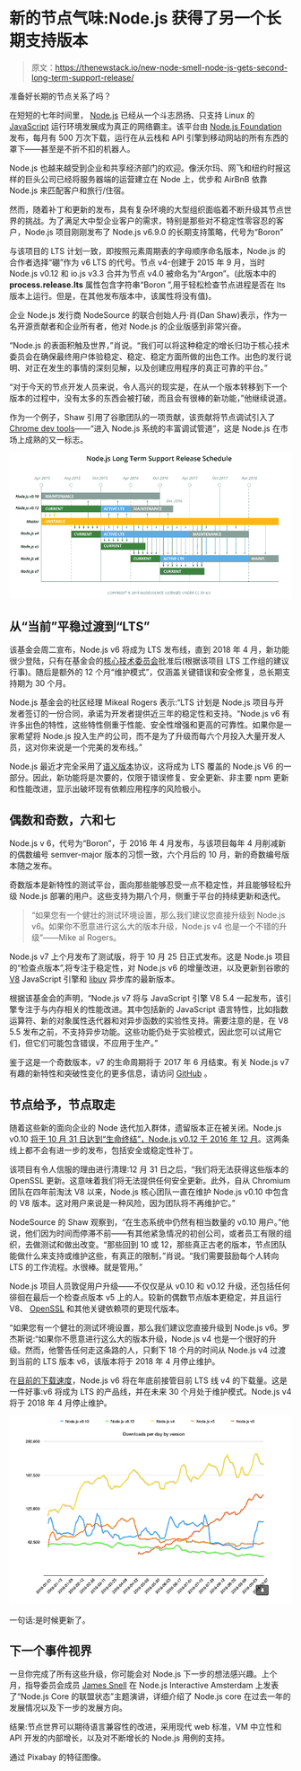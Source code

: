 # 新的节点气味:Node.js 获得了另一个长期支持版本

> 原文：<https://thenewstack.io/new-node-smell-node-js-gets-second-long-term-support-release/>

准备好长期的节点关系了吗？

在短短的七年时间里， [Node.js](/tag/node.js/) 已经从一个斗志昂扬、只支持 Linux 的 [JavaScript](/tag/javascript/) 运行环境发展成为真正的网络霸主。该平台由 [Node.js Foundation](https://nodejs.org/en/) 发布，每月有 500 万次下载，运行在从云栈和 API 引擎到移动网站的所有东西的罩下——甚至是不折不扣的机器人。

Node.js 也越来越受到企业和共享经济部门的欢迎。像沃尔玛、网飞和纽约时报这样的巨头公司已经将服务器端的运营建立在 Node 上，优步和 AirBnB 依靠 Node.js 来匹配客户和旅行/住宿。

然而，随着补丁和更新的发布，具有复杂环境的大型组织面临着不断升级其节点世界的挑战。为了满足大中型企业客户的需求，特别是那些对不稳定性零容忍的客户，Node.js 项目刚刚发布了 Node.js v6.9.0 的长期支持策略，代号为“Boron”

与该项目的 LTS 计划一致，即按照元素周期表的字母顺序命名版本，Node.js 的合作者选择“硼”作为 v6 LTS 的代号。节点 v4-创建于 2015 年 9 月，当时 Node.js v0.12 和 io.js v3.3 合并为节点 v4.0 被命名为“Argon”。(此版本中的 **process.release.lts** 属性包含字符串“Boron ”,用于轻松检查节点进程是否在 lts 版本上运行。但是，在其他发布版本中，该属性将没有值)。

企业 Node.js 发行商 NodeSource 的联合创始人丹·肖(Dan Shaw)表示，作为一名开源贡献者和企业所有者，他对 Node.js 的企业版感到非常兴奋。

“Node.js 的表面积触及世界，”肖说。“我们可以将这种稳定的增长归功于核心技术委员会在确保最终用户体验稳定、稳定、稳定方面所做的出色工作。出色的发行说明、对正在发生的事情的深刻见解，以及创建应用程序的真正可靠的平台。”

“对于今天的节点开发人员来说，令人高兴的现实是，在从一个版本转移到下一个版本的过程中，没有太多的东西会被打破，而且会有很棒的新功能，”他继续说道。

作为一个例子，Shaw 引用了谷歌团队的一项贡献，该贡献将节点调试引入了[Chrome dev tools](https://mattdesl.svbtle.com/debugging-nodejs-in-chrome-devtools)——“进入 Node.js 系统的丰富调试管道”，这是 Node.js 在市场上成熟的又一标志。

![nodelts](img/d89c583b050c54afcfd361abef5e3223.png)

## 从“当前”平稳过渡到“LTS”

该基金会周二宣布，Node.js v6 将成为 LTS 发布线，直到 2018 年 4 月，新功能很少登陆，只有在基金会的[核心技术委员会](https://nodejs.org/en/about/governance/)批准后(根据该项目 LTS 工作组的建议行事)。随后是额外的 12 个月“维护模式”，仅涵盖关键错误和安全修复，总长期支持期为 30 个月。

Node.js 基金会的社区经理 Mikeal Rogers 表示:“LTS 计划是 Node.js 项目与开发者签订的一份合同，承诺为开发者提供近三年的稳定性和支持。“Node.js v6 有许多出色的特性，这些特性侧重于性能、安全性增强和更高的可靠性。如果你是一家希望将 Node.js 投入生产的公司，而不是为了升级而每六个月投入大量开发人员，这对你来说是一个完美的发布线。”

Node.js 最近才完全采用了[语义版本](http://semver.org/)协议，这将成为 LTS 覆盖的 Node.js V6 的一部分。因此，新功能将是次要的，仅限于错误修复、安全更新、非主要 npm 更新和性能改进，显示出破坏现有依赖应用程序的风险极小。

## 偶数和奇数，六和七

Node.js v 6，代号为“Boron”，于 2016 年 4 月发布，与该项目每年 4 月削减新的偶数编号 semver-major 版本的习惯一致，六个月后的 10 月，新的奇数编号版本随之发布。

奇数版本是新特性的测试平台，面向那些能够忍受一点不稳定性，并且能够轻松升级 Node.js 部署的用户。这些支持为期八个月，侧重于平台的持续更新和迭代。

> “如果您有一个健壮的测试环境设置，那么我们建议您直接升级到 Node.js v6。如果你不愿意进行这么大的版本升级，Node.js v4 也是一个不错的升级”——Mike al Rogers。

Node.js v7 上个月发布了测试版，将于 10 月 25 日正式发布。这是 Node.js 项目的“检查点版本”,将专注于稳定性，对 Node.js v6 的增量改进，以及更新到谷歌的 [V8](https://developers.google.com/v8/) JavaScript 引擎和 [libuv](https://github.com/libuv/libuv) 异步库的最新版本。

根据该基金会的声明，“Node.js v7 将与 JavaScript 引擎 V8 5.4 一起发布，该引擎专注于与内存相关的性能改进。其中包括新的 JavaScript 语言特性，比如指数运算符、新的对象属性迭代器和对异步函数的实验性支持。需要注意的是，在 V8 5.5 发布之前，不支持异步功能。这些功能仍处于实验模式，因此您可以试用它们，但它们可能包含错误，不应用于生产。”

鉴于这是一个奇数版本，v7 的生命周期将于 2017 年 6 月结束。有关 Node.js v7 有趣的新特性和突破性变化的更多信息，请访问 [GitHub](https://github.com/nodejs/node/pull/9099) 。

## 节点给予，节点取走

随着这些新的面向企业的 Node 迭代加入群体，遗留版本正在被关闭。Node.js v0.10 [将于 10 月 31 日达到“生命终结”，Node.js v0.12 于 2016 年 12 月](https://nodejs.org/en/blog/release/v6.9.0/)。这两条线上都不会有进一步的发布，包括安全或稳定性补丁。

该项目有令人信服的理由进行清理:12 月 31 日之后，“我们将无法获得这些版本的 OpenSSL 更新。这意味着我们将无法提供任何安全更新。此外，自从 Chromium 团队在四年前淘汰 V8 以来，Node.js 核心团队一直在维护 Node.js v0.10 中包含的 V8 版本。这对用户来说是一种风险，因为团队将不再维护它。”

NodeSource 的 Shaw 观察到，“在生态系统中仍然有相当数量的 v0.10 用户。”他说，他们因为时间而停滞不前——有其他紧急情况的初创公司，或者员工有限的组织，去做测试和做出改变。“那些回到 10 或 12，那些真正古老的版本，节点团队能做什么来支持或维护这些，有真正的限制，”肖说。“我们需要鼓励每个人转向 LTS 的工作流程。水很棒。就是管用。”

Node.js 项目人员敦促用户升级——不仅仅是从 v0.10 和 v0.12 升级，还包括任何徘徊在最后一个检查点版本 v5 上的人。较新的偶数节点版本更稳定，并且运行 V8、 [OpenSSL](https://www.openssl.org/) 和其他关键依赖项的更现代版本。

“如果您有一个健壮的测试环境设置，那么我们建议您直接升级到 Node.js v6。罗杰斯说:“如果你不愿意进行这么大的版本升级，Node.js v4 也是一个很好的升级。然而，他警告任何走这条路的人，只剩下 18 个月的时间从 Node.js v4 过渡到当前的 LTS 版本 v6，该版本将于 2018 年 4 月停止维护。

在[目前的下载速度](https://nodejs.org/metrics/)，Node.js v6 将在年底前接管目前 LTS 线 v4 的下载量。这是一件好事:v6 将成为 LTS 的产品线，并在未来 30 个月处于维护模式。Node.js v4 将于 2018 年 4 月停止维护。

![Monkeying Around With Node](img/e8ff9a9b9a3a56761f495f0fdf1526f7.png)

一句话:是时候更新了。

## 下一个事件视界

一旦你完成了所有这些升级，你可能会对 Node.js 下一步的想法感兴趣。上个月，指导委员会成员 [James Snell](https://github.com/jasnell) 在 Node.js Interactive Amsterdam 上发表了“Node.js Core 的联盟状态”主题演讲，详细介绍了 Node.js core 在过去一年的发展情况以及下一步的发展方向。

结果:节点世界可以期待语言兼容性的改进，采用现代 web 标准，VM 中立性和 API 开发的内部增长，以及对不断增长的 Node.js 用例的支持。

通过 Pixabay 的特征图像。

<svg xmlns:xlink="http://www.w3.org/1999/xlink" viewBox="0 0 68 31" version="1.1"><title>Group</title> <desc>Created with Sketch.</desc></svg>